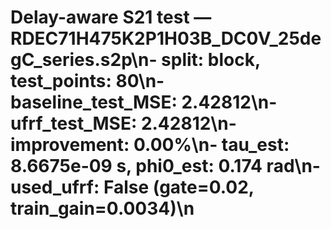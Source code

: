 # Delay-aware S21 test — RDEC71H475K2P1H03B_DC0V_25degC_series.s2p\n- split: block, test_points: 80\n- baseline_test_MSE: 2.42812\n- ufrf_test_MSE: 2.42812\n- improvement: 0.00%\n- tau_est: 8.6675e-09 s, phi0_est: 0.174 rad\n- used_ufrf: False (gate=0.02, train_gain=0.0034)\n